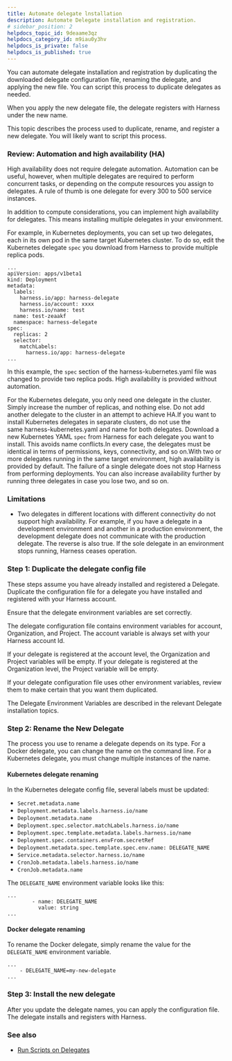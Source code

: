 ```yaml
---
title: Automate delegate lnstallation
description: Automate Delegate installation and registration.
# sidebar_position: 2
helpdocs_topic_id: 9deaame3qz
helpdocs_category_id: m9iau0y3hv
helpdocs_is_private: false
helpdocs_is_published: true
---
```


You can automate delegate installation and registration by duplicating the downloaded delegate configuration file, renaming the delegate, and applying the new file. You can script this process to duplicate delegates as needed.

When you apply the new delegate file, the delegate registers with Harness under the new name.

This topic describes the process used to duplicate, rename, and register a new delegate. You will likely want to script this process.

### Review: Automation and high availability (HA)

High availability does not require delegate automation. Automation can be useful, however, when multiple delegates are required to perform concurrent tasks, or depending on the compute resources you assign to delegates. A rule of thumb is one delegate for every 300 to 500 service instances.

In addition to compute considerations, you can implement high availability for delegates. This means installing multiple delegates in your environment.

For example, in Kubernetes deployments, you can set up two delegates, each in its own pod in the same target Kubernetes cluster. To do so, edit the Kubernetes delegate `spec` you download from Harness to provide multiple replica pods. 


```
...  
apiVersion: apps/v1beta1  
kind: Deployment  
metadata:  
  labels:  
    harness.io/app: harness-delegate  
    harness.io/account: xxxx  
    harness.io/name: test  
  name: test-zeaakf  
  namespace: harness-delegate  
spec:  
  replicas: 2  
  selector:  
    matchLabels:  
      harness.io/app: harness-delegate  
...
```
In this example, the `spec` section of the harness-kubernetes.yaml file was changed to provide two replica pods. High availability is provided without automation.

For the Kubernetes delegate, you only need one delegate in the cluster. Simply increase the number of replicas, and nothing else. Do not add another delegate to the cluster in an attempt to achieve HA.If you want to install Kubernetes delegates in separate clusters, do not use the same harness-kubernetes.yaml and name for both delegates. Download a new Kubernetes YAML `spec` from Harness for each delegate you want to install. This avoids name conflicts.In every case, the delegates must be identical in terms of permissions, keys, connectivity, and so on.With two or more delegates running in the same target environment, high availability is provided by default. The failure of a single delegate does not stop Harness from performing deployments. You can also increase availability further by running three delegates in case you lose two, and so on.

### Limitations

* Two delegates in different locations with different connectivity do not support high availability. For example, if you have a delegate in a development environment and another in a production environment, the development delegate does not communicate with the production delegate. The reverse is also true. If the sole delegate in an environment stops running, Harness ceases operation.

### Step 1: Duplicate the delegate config file

These steps assume you have already installed and registered a Delegate. Duplicate the configuration file for a delegate you have installed and registered with your Harness account.

Ensure that the delegate environment variables are set correctly.

The delegate configuration file contains environment variables for account, Organization, and Project. The account variable is always set with your Harness account Id.

If your delegate is registered at the account level, the Organization and Project variables will be empty. If your delegate is registered at the Organization level, the Project variable will be empty.

If your delegate configuration file uses other environment variables, review them to make certain that you want them duplicated.

The Delegate Environment Variables are described in the relevant Delegate installation topics.

### Step 2: Rename the New Delegate

The process you use to rename a delegate depends on its type. For a Docker delegate,  you can change the name on the command line. For a Kubernetes delegate, you must change multiple instances of the name.

#### Kubernetes delegate renaming

In the Kubernetes delegate config file, several labels must be updated:

* `Secret.metadata.name`
* `Deployment.metadata.labels.harness.io/name`
* `Deployment.metadata.name`
* `Deployment.spec.selector.matchLabels.harness.io/name`
* `Deployment.spec.template.metadata.labels.harness.io/name`
* `Deployment.spec.containers.envFrom.secretRef`
* `Deployment.metadata.spec.template.spec.env.name: DELEGATE_NAME`
* `Service.metadata.selector.harness.io/name`
* `CronJob.metadata.labels.harness.io/name`
* `CronJob.metadata.name`

The `DELEGATE_NAME` environment variable looks like this:


```
...  
        - name: DELEGATE_NAME  
          value: string  
...
```
#### Docker delegate renaming

To rename the Docker delegate, simply rename the value for the `DELEGATE_NAME` environment variable.


```
...  
    - DELEGATE_NAME=my-new-delegate  
...
```
### Step 3: Install the new delegate

After you update the delegate names, you can apply the configuration file. The delegate installs and registers with Harness.

### See also

* [Run Scripts on Delegates](/docs/platform/2_Delegates/configure-delegates/run-scripts-on-delegates.md)

